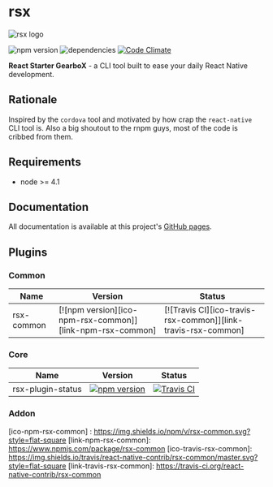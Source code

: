# rsx

![rsx logo](http://react-native-contrib.github.io/rsx/images/logo.png)

![npm version](https://img.shields.io/npm/v/rsx.svg)
![dependencies](https://img.shields.io/david/react-native-contrib/rsx.svg)
[![Code Climate](https://codeclimate.com/github/react-native-contrib/rsx/badges/gpa.svg)](https://codeclimate.com/github/react-native-contrib/rsx)
<!-- [![Test Coverage](https://codeclimate.com/github/react-native-contrib/rsx/badges/coverage.svg)](https://codeclimate.com/github/react-native-contrib/rsx/coverage) -->
<!-- [![Circle CI](https://img.shields.io/circleci/project/rnpm/rnpm/master.svg)](https://circleci.com/gh/rnpm/rnpm) -->

**React Starter GearboX** - a CLI tool built to ease your daily React Native development.

## Rationale

Inspired by the `cordova` tool and motivated by how crap the `react-native` CLI tool is. Also a big shoutout to the rnpm guys, most of the code is cribbed from them.

## Requirements

- node >= 4.1

## Documentation

All documentation is available at this project's [GitHub pages](http://react-native-contrib.github.io/rsx/).

## Plugins

### Common

| Name | Version | Status |
|---|---|---|
| rsx-common | [![npm version][ico-npm-rsx-common]][link-npm-rsx-common] | [![Travis CI][ico-travis-rsx-common]][link-travis-rsx-common] |

### Core
| Name | Version | Status |
|---|---|---|
| rsx-plugin-status | [![npm version][ico-npm-rsx-status]][link-npm-rsx-status] | [![Travis CI][ico-travis-rsx-status]][link-travis-rsx-status] |


### Addon


[ico-npm-rsx-common]
: https://img.shields.io/npm/v/rsx-common.svg?style=flat-square
[link-npm-rsx-common]: https://www.npmjs.com/package/rsx-common
[ico-travis-rsx-common]: https://img.shields.io/travis/react-native-contrib/rsx-common/master.svg?style=flat-square
[link-travis-rsx-common]: https://travis-ci.org/react-native-contrib/rsx-common

[ico-npm-rsx-status]: https://img.shields.io/npm/v/rsx-plugin-status.svg?style=flat-square
[link-npm-rsx-status]: https://www.npmjs.com/package/rsx-plugin-status
[ico-travis-rsx-status]: https://img.shields.io/travis/react-native-contrib/rsx-plugin-status/master.svg?style=flat-square
[link-travis-rsx-status]: https://travis-ci.org/react-native-contrib/rsx-plugin-status
